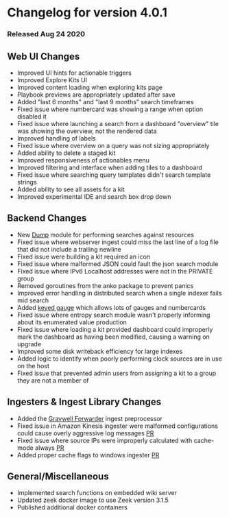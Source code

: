 # Changelog for version 4.0.1

### Released Aug 24 2020

## Web UI Changes
* Improved UI hints for actionable triggers
* Improved Explore Kits UI
* Improved content loading when exploring kits page
* Playbook previews are appropriately updated after save
* Added "last 6 months" and "last 9 months" search timeframes
* Fixed issue where numbercard was showing a range when option disabled it
* Fixed issue where launching a search from a dashboard "overview" tile was showing the overview, not the rendered data
* Improved handling of labels
* Fixed issue where overview on a query was not sizing appropriately
* Added ability to delete a staged kit
* Improved responsiveness of actionables menu
* Improved filtering and interface when adding tiles to a dashboard
* Fixed issue where searching query templates didn't search template strings
* Added ability to see all assets for a kit
* Improved experimental IDE and search box drop down

## Backend Changes
* New [Dump](#!search/dump/dump.md) module for performing searches against resources
* Fixed issue where webserver ingest could miss the last line of a log file that did not include a trailing newline
* Fixed issue were building a kit required an icon
* Fixed issue where malformed JSON could fault the json search module
* Fixed issue where IPv6 Localhost addresses were not in the PRIVATE group
* Removed goroutines from the anko package to prevent panics
* Improved error handling in distributed search when a single indexer fails mid search
* Added [keyed gauge](http://localhost:3001/#!search/gauge/gauge.md#Keyed_Multi-Gauge) which allows lots of gauges and numbercards
* Fixed issue where entropy search module wasn't properly informing about its enumerated value production
* Fixed issue where loading a kit provided dashboard could improperly mark the dashboard as having been modified, causing a warning on upgrade
* Improved some disk writeback efficiency for large indexes
* Added logic to identify when poorly performing clock sources are in use on the host
* Fixed issue that prevented admin users from assigning a kit to a group they are not a member of

## Ingesters & Ingest Library Changes
* Added the [Gravwell Forwarder](http://localhost:3001/#!ingesters/preprocessors/preprocessors.md#Gravwell_Forwarding_Preprocessor) ingest preprocessor
* Fixed issue in Amazon Kinesis ingester were malformed configurations could cause overly aggressive log messages [PR](https://github.com/gravwell/gravwell/pull/64)
* Fixed issue where source IPs were improperly calculated with cache-mode always [PR](https://github.com/gravwell/gravwell/pull/61)
* Added proper cache flags to windows ingester [PR](https://github.com/gravwell/gravwell/pull/66)

## General/Miscellaneous
* Implemented search functions on embedded wiki server
* Updated zeek docker image to use Zeek version 3.1.5
* Published additional docker containers
